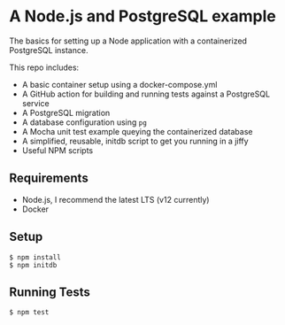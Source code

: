 # A Node.js and PostgreSQL example

The basics for setting up a Node application with a containerized PostgreSQL instance.

This repo includes:
- A basic container setup using a docker-compose.yml
- A GitHub action for building and running tests against a PostgreSQL service
- A PostgreSQL migration
- A database configuration using `pg`
- A Mocha unit test example queying the containerized database
- A simplified, reusable, initdb script to get you running in a jiffy
- Useful NPM scripts

## Requirements
- Node.js, I recommend the latest LTS (v12 currently)
- Docker

## Setup
```
$ npm install
$ npm initdb
```

## Running Tests
```
$ npm test
```
